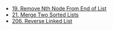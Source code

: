 - [19. Remove Nth Node From End of List](19.py)
- [21. Merge Two Sorted Lists](21.py)
- [206. Reverse Linked List](206.py)